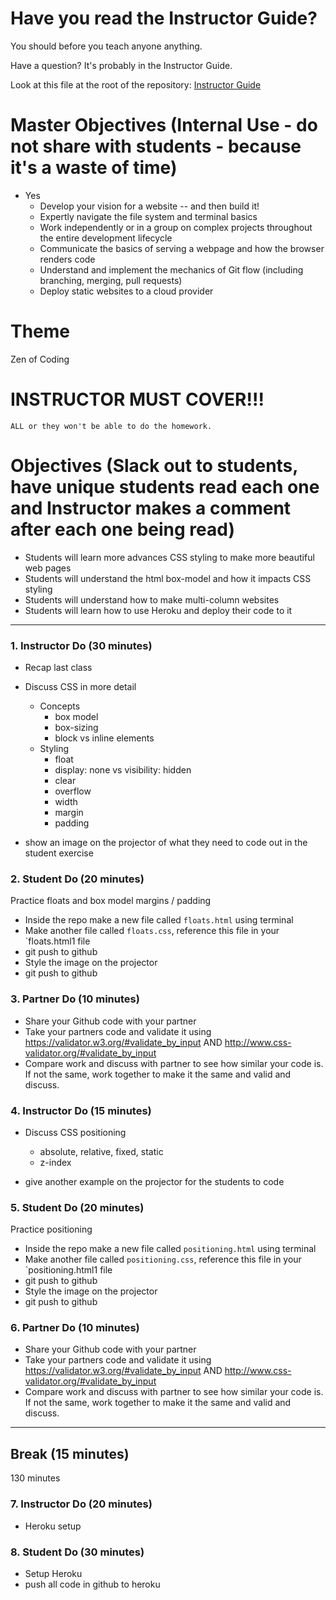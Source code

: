 # Have you read the Instructor Guide?

You should before you teach anyone anything.

Have a question? It's probably in the Instructor Guide.

Look at this file at the root of the repository:
[Instructor Guide](https://github.com/RutgersCodingBootcamp/All-Lesson-Plans/blob/master/instructor_guide.md)

# Master Objectives (Internal Use - do not share with students - because it's a waste of time)

* Yes
  * Develop your vision for a website -- and then build it!
  * Expertly navigate the file system and terminal basics
  * Work independently or in a group on complex projects throughout the entire development lifecycle
  * Communicate the basics of serving a webpage and how the browser renders code
  * Understand and implement the mechanics of Git flow (including branching, merging, pull requests)
  * Deploy static websites to a cloud provider


# Theme
Zen of Coding

# INSTRUCTOR MUST COVER!!!

```
ALL or they won't be able to do the homework.
```

# Objectives (Slack out to students, have unique students read each one and Instructor makes a comment after each one being read)

* Students will learn more advances CSS styling to make more beautiful web pages
* Students will understand the html box-model and how it impacts CSS styling
* Students will understand how to make multi-column websites
* Students will learn how to use Heroku and deploy their code to it

----

### 1. Instructor Do (30 minutes)
* Recap last class
* Discuss CSS in more detail
  + Concepts
    + box model
    + box-sizing
    + block vs inline elements
  + Styling
    + float
    + display: none vs visibility: hidden
    + clear
    + overflow
    + width
    + margin
    + padding

* show an image on the projector of what they need to code out in the student exercise


### 2. Student Do (20 minutes)

Practice floats and box model margins / padding

* Inside the repo make a new file called `floats.html` using terminal
* Make another file called `floats.css`, reference this file in your `floats.html1 file
* git push to github
* Style the image on the projector
* git push to github

### 3. Partner Do (10 minutes)

* Share your Github code with your partner
* Take your partners code and validate it using https://validator.w3.org/#validate_by_input AND http://www.css-validator.org/#validate_by_input
* Compare work and discuss with partner to see how similar your code is. If not the same, work together to make it the same and valid and discuss.

### 4. Instructor Do (15 minutes)

* Discuss CSS positioning
    + absolute, relative, fixed, static
    + z-index

* give another example on the projector for the students to code


### 5. Student Do (20 minutes)

Practice positioning

* Inside the repo make a new file called `positioning.html` using terminal
* Make another file called `positioning.css`, reference this file in your `positioning.html1 file
* git push to github
* Style the image on the projector
* git push to github

### 6. Partner Do (10 minutes)

* Share your Github code with your partner
* Take your partners code and validate it using https://validator.w3.org/#validate_by_input AND http://www.css-validator.org/#validate_by_input
* Compare work and discuss with partner to see how similar your code is. If not the same, work together to make it the same and valid and discuss.

----
Break (15 minutes)
----

130 minutes 

### 7. Instructor Do (20 minutes)

* Heroku setup

### 8. Student Do (30 minutes)

* Setup Heroku
* push all code in github to heroku

